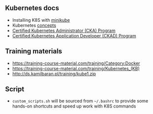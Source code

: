 ## Kubernetes docs

- Installing K8S with [minikube](https://kubernetes.io/docs/setup/learning-environment/minikube/)
- Kubernetes [concepts](https://kubernetes.io/docs/concepts/)
- [Certified Kubernetes Administrator (CKA) Program](https://www.cncf.io/certification/cka/)
- [Certified Kubernetes Application Developer (CKAD) Program](https://www.cncf.io/certification/ckad/)


## Training materials

- https://training-course-material.com/training/Category:Docker
- https://training-course-material.com/training/Kubernetes_(KB)
- http://ds.kamilbaran.pl/training/kube1.zip


## Script

- `custom_scripts.sh` will be sourced from `~/.bashrc` to provide some hands-on shortcuts and speed up work with K8S commands